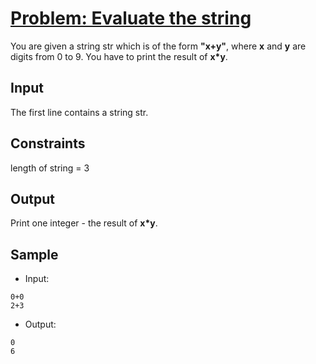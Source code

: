 # [Problem: Evaluate the string](https://my.newtonschool.co/playground/code/3t5v74m192kt)

You are given a string str which is of the form **"x+y"**, where **x** and **y** are digits from 0 to 9. You have to print the result of **x*y**.

## Input

The first line contains a string str.

## Constraints

length of string = 3

## Output

Print one integer - the result of **x*y**.

## Sample

- Input:
```
0+0
2+3
```

- Output:
```
0
6
```
